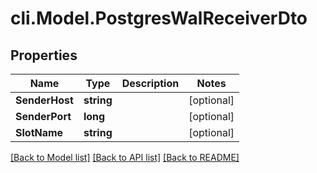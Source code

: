 # cli.Model.PostgresWalReceiverDto

## Properties

Name | Type | Description | Notes
------------ | ------------- | ------------- | -------------
**SenderHost** | **string** |  | [optional] 
**SenderPort** | **long** |  | [optional] 
**SlotName** | **string** |  | [optional] 

[[Back to Model list]](../README.md#documentation-for-models) [[Back to API list]](../README.md#documentation-for-api-endpoints) [[Back to README]](../README.md)

